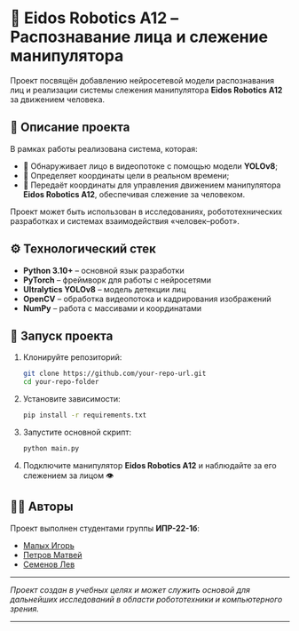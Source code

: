 # 🤖 Eidos Robotics A12 – Распознавание лица и слежение манипулятора

Проект посвящён добавлению нейросетевой модели распознавания лиц и реализации системы слежения манипулятора **Eidos Robotics A12** за движением человека.

## 📌 Описание проекта

В рамках работы реализована система, которая:

* 🔎 Обнаруживает лицо в видеопотоке с помощью модели **YOLOv8**;
* 🧠 Определяет координаты цели в реальном времени;
* 🤖 Передаёт координаты для управления движением манипулятора **Eidos Robotics A12**, обеспечивая слежение за человеком.

Проект может быть использован в исследованиях, робототехнических разработках и системах взаимодействия «человек–робот».

## ⚙️ Технологический стек

* **Python 3.10+** – основной язык разработки
* **PyTorch** – фреймворк для работы с нейросетями
* **Ultralytics YOLOv8** – модель детекции лиц
* **OpenCV** – обработка видеопотока и кадрирования изображений
* **NumPy** – работа с массивами и координатами

## 🚀 Запуск проекта

1. Клонируйте репозиторий:

   ```bash
   git clone https://github.com/your-repo-url.git
   cd your-repo-folder
   ```

2. Установите зависимости:

   ```bash
   pip install -r requirements.txt
   ```

3. Запустите основной скрипт:

   ```bash
   python main.py
   ```

4. Подключите манипулятор **Eidos Robotics A12** и наблюдайте за его слежением за лицом 👁️

## 👨‍💻 Авторы

Проект выполнен студентами группы **ИПР-22-1б**:

* [Малых Игорь](https://github.com/faweddd)
* [Петров Матвей](https://github.com/yvelyu)
* [Семенов Лев](https://github.com/chikiryauxgod)

---

*Проект создан в учебных целях и может служить основой для дальнейших исследований в области робототехники и компьютерного зрения.*

---